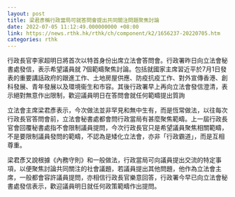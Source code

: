 ```yaml
---
layout: post
title: 梁君彥稱行政當局可就答問會提出共同關注問題聚焦討論
date: 2022-07-05 11:12:49.000000000 +08:00
link: https://news.rthk.hk/rthk/ch/component/k2/1656237-20220705.htm
categories: rthk
---
```


行政長官李家超明日將首次以特首身份出席立法會答問會。行政署昨日向立法會秘書處發信，表示希望議員就 7個範疇聚焦討論。包括就國家主席習近平於7月1日發表的重要講話政府的跟進工作、土地房屋供應、防疫抗疫工作、對外宣傳香港、創科發展、青年發展以及環境衞生和市容。其後行政署早上再向立法會發信澄清，表示絕對無意作出限制，歡迎議員明日在答問會就任何範疇提出質詢

立法會主席梁君彥表示，今次做法並非罕見和無中生有，而是恆常做法，以往每次行政長官答問會前，立法會秘書處都會問行政當局有甚麼聚焦範疇。上一屆行政長官會回覆秘書處指不會限制議員提問，今次行政長官只是希望議員聚焦相關範疇，不是要限制議員發問的範疇，不認為是矮化立法會，亦非「行政霸道」，而是互相尊重。

梁君彥又說根據《內務守則》和一般做法，行政當局可向議員提出交流的特定事項，以便聚焦討論共同關注的社會議題，若議員提出其他問題，他作為立法會主席，一般都會容許議員提問，亦相信行政長官樂意回答，行政署今早已向立法會秘書處發信表示，歡迎議員明日就任何政策範疇作出提問。
